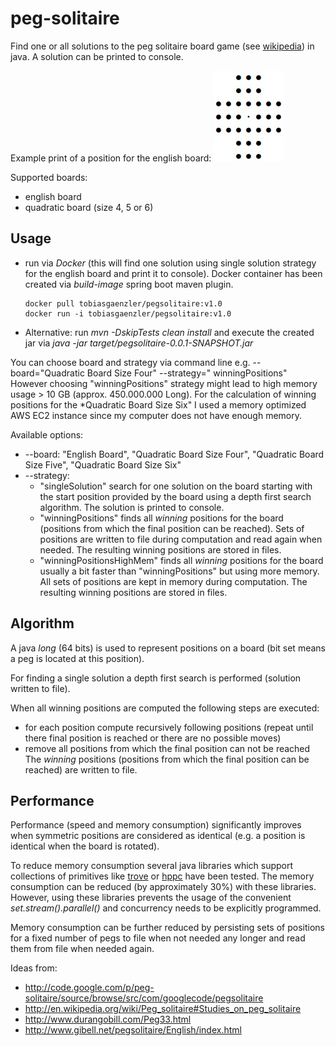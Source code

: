 # peg-solitaire

Find one or all solutions to the peg solitaire board game (see [wikipedia](https://en.wikipedia.org/wiki/Peg_solitaire))
in java. A solution can be printed to console.

Example print of a position for the english board:
![Screenshot](example_position.jpg)

Supported boards:

* english board
* quadratic board (size 4, 5 or 6)

## Usage

* run via *Docker* (this will find one solution using single solution strategy for the english board and print it to
  console). Docker container has been created via *build-image* spring boot maven plugin.
    ```
    docker pull tobiasgaenzler/pegsolitaire:v1.0
    docker run -i tobiasgaenzler/pegsolitaire:v1.0 
    ```
* Alternative: run *mvn -DskipTests clean install* and execute the created jar via *java -jar
  target/pegsolitaire-0.0.1-SNAPSHOT.jar*

You can choose board and strategy via command line e.g. --board="Quadratic Board Size Four" --strategy="
winningPositions"
However choosing "winningPositions" strategy might lead to high memory usage > 10 GB (approx. 450.000.000 Long). For the
calculation of winning positions for the *Quadratic Board Size Six" I used a memory optimized AWS EC2 instance since my
computer does not have enough memory.

Available options:

* --board: "English Board", "Quadratic Board Size Four", "Quadratic Board Size Five", "Quadratic Board Size Six"
* --strategy:
    * "singleSolution" search for one solution on the board starting with the start position provided by the board using
      a depth first search algorithm. The solution is printed to console.
    * "winningPositions" finds all *winning* positions for the board (positions from which the final position can be
      reached). Sets of positions are written to file during computation and read again when needed. 
      The resulting winning positions are stored in files.
    * "winningPositionsHighMem" finds all *winning* positions for the board usually a bit faster than  "winningPositions"
      but using more memory. All sets of positions are kept in memory during computation.
      The resulting winning positions are stored in files.


## Algorithm

A java *long* (64 bits) is used to represent positions on a board (bit set means a peg is located at this position).

For finding a single solution a depth first search is performed (solution written to file).

When all winning positions are computed the following steps are executed:

* for each position compute recursively following positions
  (repeat until there final position is reached or there are no possible moves)
* remove all positions from which the final position can not be reached  
  The *winning* positions (positions from which the final position can be reached) are written to file.

## Performance

Performance (speed and memory consumption) significantly improves when symmetric positions are considered as identical
(e.g. a position is identical when the board is rotated).

To reduce memory consumption several java libraries which support collections of primitives like
[trove](https://bitbucket.org/trove4j/trove/src/master/) or  [hppc](https://github.com/carrotsearch/hppc)
have been tested. The memory consumption can be reduced (by approximately 30%) with these libraries. However, using
these libraries prevents the usage of the convenient *set.stream().parallel()* and concurrency needs to be explicitly
programmed.

Memory consumption can be further reduced by persisting sets of positions for a fixed number of pegs to file when not
needed any longer and read them from file when needed again.

Ideas from:

* http://code.google.com/p/peg-solitaire/source/browse/src/com/googlecode/pegsolitaire
* http://en.wikipedia.org/wiki/Peg_solitaire#Studies_on_peg_solitaire
* http://www.durangobill.com/Peg33.html
* http://www.gibell.net/pegsolitaire/English/index.html
